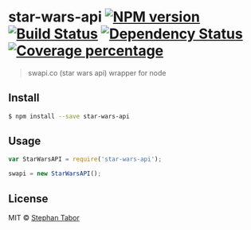 # star-wars-api [![NPM version][npm-image]][npm-url] [![Build Status][travis-image]][travis-url] [![Dependency Status][daviddm-image]][daviddm-url] [![Coverage percentage][coveralls-image]][coveralls-url]
> swapi.co (star wars api) wrapper for node


## Install

```sh
$ npm install --save star-wars-api
```


## Usage

```js
var StarWarsAPI = require('star-wars-api');

swapi = new StarWarsAPI();
```

## License

MIT © [Stephan Tabor](http://stephantabor.com)


[npm-image]: https://badge.fury.io/js/star-wars-api.svg
[npm-url]: https://npmjs.org/package/star-wars-api
[travis-image]: https://travis-ci.org/stephantabor/star-wars-api.svg?branch=master
[travis-url]: https://travis-ci.org/stephantabor/star-wars-api
[daviddm-image]: https://david-dm.org/stephantabor/star-wars-api.svg?theme=shields.io
[daviddm-url]: https://david-dm.org/stephantabor/star-wars-api
[coveralls-image]: https://coveralls.io/repos/stephantabor/star-wars-api/badge.svg
[coveralls-url]: https://coveralls.io/r/stephantabor/star-wars-api
